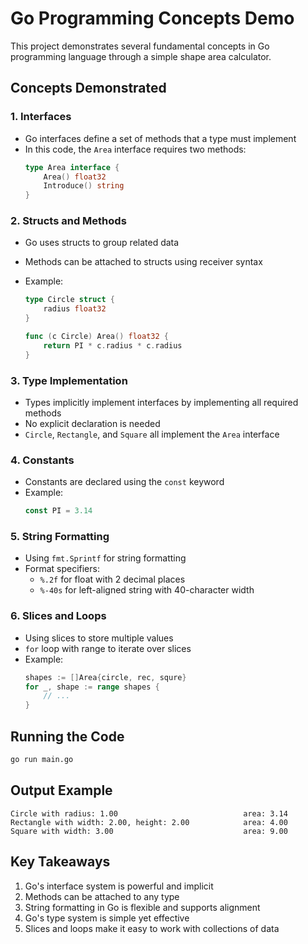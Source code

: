 # Go Programming Concepts Demo

This project demonstrates several fundamental concepts in Go programming language through a simple shape area calculator.

## Concepts Demonstrated

### 1. Interfaces

- Go interfaces define a set of methods that a type must implement
- In this code, the `Area` interface requires two methods:
  ```go
  type Area interface {
      Area() float32
      Introduce() string
  }
  ```

### 2. Structs and Methods

- Go uses structs to group related data
- Methods can be attached to structs using receiver syntax
- Example:

  ```go
  type Circle struct {
      radius float32
  }

  func (c Circle) Area() float32 {
      return PI * c.radius * c.radius
  }
  ```

### 3. Type Implementation

- Types implicitly implement interfaces by implementing all required methods
- No explicit declaration is needed
- `Circle`, `Rectangle`, and `Square` all implement the `Area` interface

### 4. Constants

- Constants are declared using the `const` keyword
- Example:
  ```go
  const PI = 3.14
  ```

### 5. String Formatting

- Using `fmt.Sprintf` for string formatting
- Format specifiers:
  - `%.2f` for float with 2 decimal places
  - `%-40s` for left-aligned string with 40-character width

### 6. Slices and Loops

- Using slices to store multiple values
- `for` loop with range to iterate over slices
- Example:
  ```go
  shapes := []Area{circle, rec, squre}
  for _, shape := range shapes {
      // ...
  }
  ```

## Running the Code

```bash
go run main.go
```

## Output Example

```
Circle with radius: 1.00                            area: 3.14
Rectangle with width: 2.00, height: 2.00            area: 4.00
Square with width: 3.00                             area: 9.00
```

## Key Takeaways

1. Go's interface system is powerful and implicit
2. Methods can be attached to any type
3. String formatting in Go is flexible and supports alignment
4. Go's type system is simple yet effective
5. Slices and loops make it easy to work with collections of data
